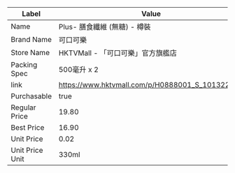 | Label           | Value                                           |
| --------------- | ----------------------------------------------- |
| Name            | Plus- 膳食纖維 (無糖) - 樽裝                            |
| Brand Name      | 可口可樂                                            |
| Store Name      | HKTVMall - 「可口可樂」官方旗艦店                          |
| Packing Spec    | 500毫升 x 2                                       |
| link            | https://www.hktvmall.com/p/H0888001_S_10132278A |
| Purchasable     | true                                            |
| Regular Price   | 19.80                                           |
| Best Price      | 16.90                                           |
| Unit Price      | 0.02                                            |
| Unit Price Unit | 330ml                                           |
